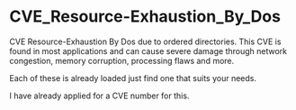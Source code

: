 # CVE_Resource-Exhaustion_By_Dos
CVE Resource-Exhaustion By Dos due to ordered directories.
This CVE is found in most applications and can cause severe damage through network congestion, memory corruption, processing flaws and more.

Each of these is already loaded just find one that suits your needs.

I have already applied for a CVE number for this.
